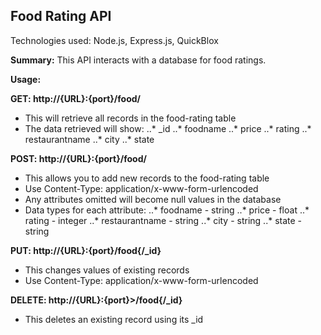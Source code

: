 ## Food Rating API

Technologies used: Node.js, Express.js, QuickBlox

**Summary:** This API interacts with a database for food ratings.

**Usage:**

**GET: http://{URL}:{port}/food/**
+ This will retrieve all records in the food-rating table
+ The data retrieved will show:
..* _id
..* foodname
..* price
..* rating
..* restaurantname
..* city
..* state

**POST: http://{URL}:{port}/food/**
+ This allows you to add new records to the food-rating table
+ Use Content-Type: application/x-www-form-urlencoded
+ Any attributes omitted will become null values in the database
+ Data types for each attribute:
..* foodname - string
..* price - float
..* rating - integer
..* restaurantname - string
..* city - string
..* state - string

**PUT: http://{URL}:{port}/food{/_id}**
+ This changes values of existing records
+ Use Content-Type: application/x-www-form-urlencoded

**DELETE: http://{URL}:{port}>/food{/_id}**
+ This deletes an existing record using its _id